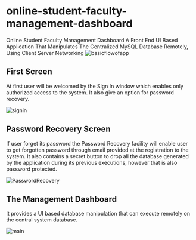 # online-student-faculty-management-dashboard
Online Student Faculty Management Dashboard
A Front End UI Based Application That Manipulates The Centralized MySQL Database Remotely, Using Client Server Networking
![basicflowofapp](https://user-images.githubusercontent.com/32974216/31892584-08befd86-b827-11e7-8f93-dde90793d3fd.png)


## First Screen

At first user will be welcomed by the Sign In window which enables only authorized access to the system.
It also give an option for password recovery.

![signin](https://user-images.githubusercontent.com/32974216/31892800-89f42246-b827-11e7-8f3f-49a37c84d84a.png)


## Password Recovery Screen

If user forget its password the Password Recovery facility will enable user to get forgotten password through email provided at the registration to the system.
It also contains a secret button to drop all the database generated by the application during its previous executions, however that is also password protected.

![PasswordRecovery](https://user-images.githubusercontent.com/32974216/31892974-edfaede2-b827-11e7-9c5d-aa8250c6dd88.png)

## The Management Dashboard

It provides a UI based database manipulation that can execute remotely on the central system database.

![main](https://user-images.githubusercontent.com/32974216/31893327-e709b63e-b828-11e7-95ad-e46aef1f8a8f.png)
